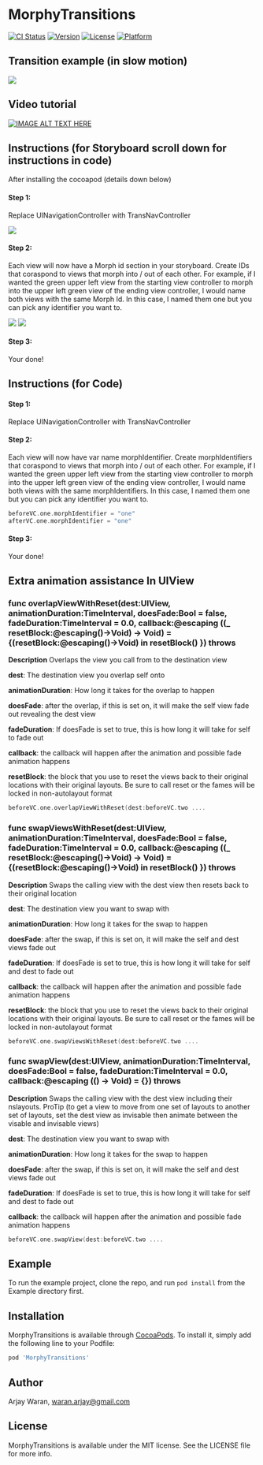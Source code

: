 # MorphyTransitions

[![CI Status](https://img.shields.io/travis/awaran/MorphyTransitions.svg?style=flat)](https://travis-ci.org/awaran/MorphyTransitions)
[![Version](https://img.shields.io/cocoapods/v/MorphyTransitions.svg?style=flat)](https://cocoapods.org/pods/MorphyTransitions)
[![License](https://img.shields.io/cocoapods/l/MorphyTransitions.svg?style=flat)](https://cocoapods.org/pods/MorphyTransitions)
[![Platform](https://img.shields.io/cocoapods/p/MorphyTransitions.svg?style=flat)](https://cocoapods.org/pods/MorphyTransitions)

## Transition example (in slow motion)
![](transition.gif)


## Video tutorial
[![IMAGE ALT TEXT HERE](https://img.youtube.com/vi/9zYCuM7GyFo/0.jpg)](https://www.youtube.com/watch?v=9zYCuM7GyFo)


## Instructions (for Storyboard scroll down for instructions in code)
After installing the cocoapod (details down below)

#### Step 1:
Replace UINavigationController with TransNavController

![](TransNav.png)

#### Step 2:
Each view will now have a Morph id section in your storyboard.  Create IDs that coraspond to views that morph into / out of each other.  For example, if I wanted the green upper left view from the starting view controller to morph into the upper left green view of the ending view controller, I would name both views with the same  Morph Id.  In this case, I named them one but you can pick any identifier you want to.

![](StartVC.png)
![](EndVC.png)


#### Step 3:
Your done!


## Instructions (for Code)
#### Step 1:
Replace UINavigationController with TransNavController

#### Step 2:
Each view will now have var name morphIdentifier.  Create morphIdentifiers that coraspond to views that morph into / out of each other.  For example, if I wanted the green upper left view from the starting view controller to morph into the upper left green view of the ending view controller, I would name both views with the same  morphIdentifiers.  In this case, I named them one but you can pick any identifier you want to.

```swift
beforeVC.one.morphIdentifier = "one"
afterVC.one.morphIdentifier = "one"
```

#### Step 3:
Your done!

## Extra animation assistance In UIView


### func overlapViewWithReset(dest:UIView, animationDuration:TimeInterval, doesFade:Bool = false, fadeDuration:TimeInterval = 0.0, callback:@escaping ((_ resetBlock:@escaping()->Void) -> Void) = {(resetBlock:@escaping()->Void) in resetBlock() }) throws

**Description**
Overlaps the view you call from to the destination view

**dest**: The destination view you overlap self onto

**animationDuration**: How long it takes for the overlap to happen

**doesFade**: after the overlap, if this is set on, it will make the self view fade out revealing the dest view

**fadeDuration**: If doesFade is set to true, this is how long it will take for self to fade out

**callback**: the callback will happen after the animation and possible fade animation happens

   **resetBlock**: the block that you use to reset the views back to their original locations with their original layouts. Be sure to call reset or the fames will be locked in non-autolayout format

```swift
beforeVC.one.overlapViewWithReset(dest:beforeVC.two ....
```



### func swapViewsWithReset(dest:UIView, animationDuration:TimeInterval, doesFade:Bool = false, fadeDuration:TimeInterval = 0.0, callback:@escaping ((_ resetBlock:@escaping()->Void) -> Void) = {(resetBlock:@escaping()->Void) in resetBlock() }) throws

**Description**
Swaps the calling view with the dest view then resets back to their original location

**dest**: The destination view you want to swap with

**animationDuration**: How long it takes for the swap to happen

**doesFade**: after the swap, if this is set on, it will make the self and dest views fade out

**fadeDuration**: If doesFade is set to true, this is how long it will take for self and dest to fade out

**callback**: the callback will happen after the animation and possible fade animation happens
    
   **resetBlock**: the block that you use to reset the views back to their original locations with their original layouts.  Be sure to call reset or the fames will be locked in non-autolayout format

```swift
beforeVC.one.swapViewsWithReset(dest:beforeVC.two ....
```


### func swapView(dest:UIView, animationDuration:TimeInterval, doesFade:Bool = false, fadeDuration:TimeInterval = 0.0, callback:@escaping (() -> Void) = {}) throws

**Description**
Swaps the calling view with the dest view including their nslayouts.  ProTip (to get a view to move from one set of layouts to another set of layouts, set the dest view as invisable then animate between the visable and invisable views)

**dest**: The destination view you want to swap with

**animationDuration**: How long it takes for the swap to happen

**doesFade**: after the swap, if this is set on, it will make the self and dest views fade out

**fadeDuration**: If doesFade is set to true, this is how long it will take for self and dest to fade out

**callback**: the callback will happen after the animation and possible fade animation happens

```swift
beforeVC.one.swapView(dest:beforeVC.two ....
```



## Example

To run the example project, clone the repo, and run `pod install` from the Example directory first.

## Installation

MorphyTransitions is available through [CocoaPods](https://cocoapods.org). To install
it, simply add the following line to your Podfile:

```ruby
pod 'MorphyTransitions'
```

## Author

Arjay Waran, waran.arjay@gmail.com

## License

MorphyTransitions is available under the MIT license. See the LICENSE file for more info.
